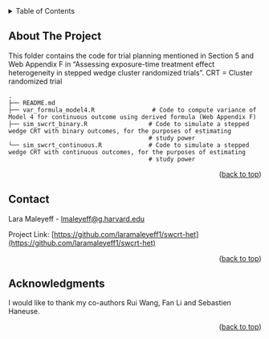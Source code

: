 <!-- TABLE OF CONTENTS -->
<details>
  <summary>Table of Contents</summary>
  <ol>
    <li>
      <a href="#about-the-project">About The Project</a>
    </li>
    <li><a href="#contact">Contact</a></li>
    <li><a href="#acknowledgments">Acknowledgments</a></li>
  </ol>
</details>



<!-- ABOUT  -->
## About The Project

This folder contains the code for trial planning mentioned in Section 5 and Web Appendix F in “Assessing exposure-time treatment effect heterogeneity in stepped wedge cluster randomized trials”. CRT = Cluster randomized trial

    .
    ├── README.md 
    ├── var_formula_model4.R                # Code to compute variance of Model 4 for continuous outcome using derived formula (Web Appendix F)
    ├── sim_swcrt_binary.R                 # Code to simulate a stepped wedge CRT with binary outcomes, for the purposes of estimating 
                                           # study power
    └── sim_swcrt_continuous.R             # Code to simulate a stepped wedge CRT with continuous outcomes, for the purposes of estimating 
                                           # study power
     


<p align="right">(<a href="#readme-top">back to top</a>)</p>

<!-- CONTACT -->
## Contact

Lara Maleyeff - lmaleyeff@g.harvard.edu

Project Link: [https://github.com/laramaleyeff1/swcrt-het](https://github.com/laramaleyeff1/swcrt-het)

<p align="right">(<a href="#readme-top">back to top</a>)</p>


<!-- ACKNOWLEDGMENTS -->
## Acknowledgments

I would like to thank my co-authors Rui Wang, Fan Li and Sebastien Haneuse.

<p align="right">(<a href="#readme-top">back to top</a>)</p>
